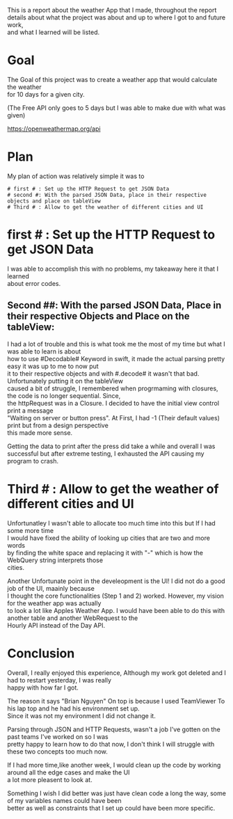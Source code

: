 
This is a report about the weather App that I made, throughout the report  
details about what the project was about and up to where I got to and future work,  
and what I learned will be listed.  

# Goal # 

The Goal of this project was to create a weather app that would calculate the weather  
for 10 days for a given city. 

(The Free API only goes to 5 days but I was able to make due with what was given)  

https://openweathermap.org/api

# Plan #

My plan of action was relatively simple it was to  

    # first # : Set up the HTTP Request to get JSON Data
    # second #: With the parsed JSON Data, place in their respective objects and place on tableView  
    # Third # : Allow to get the weather of different cities and UI 

 
 
  # first # : Set up the HTTP Request to get JSON Data  
  I was able to accomplish this with no problems, my takeaway here it that I learned  
  about error codes. 
  
  ## Second ##: With the parsed JSON Data, Place in their respective Objects and Place on the tableView:  
  I had a lot of trouble and this is what took me the most of my time but what I was able to learn is about  
  how to use #Decodable# Keyword in swift, it made the actual parsing pretty easy it was up to me to now put  
  it to their respective objects and with #.decode# it wasn't that bad. Unfortunately putting it on the tableView  
  caused a bit of struggle, I remembered when progrmaming with closures, the code is no longer sequential. Since,  
  the httpRequest was in a Closure. I decided to have the initial view control print a message  
  "Waiting on server or button press". At First, I had -1 (Their default values) print but from a design perspective  
  this made more sense.  
  
  Getting the data to print after the press did take a while and overall I was successful but after extreme testing, I exhausted
  the API causing my program to crash. 
  
  # Third # : Allow to get the weather of different cities and UI 
  Unfortunatley I wasn't able to allocate too much time into this but If I had some more time  
  I would have fixed the ability of looking up cities that are two and more words  
  by finding the white space and replacing it with "-" which is how the WebQuery string interprets those  
  cities.  
  
  Another Unfortunate point in the develeopment is the UI! I did not do a good job of the UI, maainly because   
  I thought the core functionalities (Step 1 and 2) worked. However, my vision for the weather app was actually  
  to look a lot like Apples Weather App. I would have been able to do this with another table and another WebRequest to the   
  Hourly API instead of the Day API.
  
  # Conclusion #
  Overall, I really enjoyed this experience, Although my work got deleted and I had to restart yesterday, I was really  
  happy with how far I got. 
  
  The reason it says "Brian Nguyen" On top is because I used TeamViewer To his lap top and he had his environment set up.  
  Since it was not my environment I did not change it.
  
  Parsing through JSON and HTTP Requests, wasn't a job I've gotten on the past teams I've worked on so I was  
  pretty happy to learn how to do that now, I don't think I will struggle with these two concepts too much now. 
  
  If I had more time,like another week, I would clean up the code by working around all the edge cases and make the UI  
  a lot more pleasent to look at. 
  
  Something I wish I did better was just have clean code a long the way, some of my variables names could have been  
  better as well as constraints that I set up could have been more specific.
  
  
 
  
